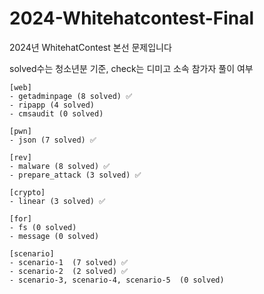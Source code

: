 # 2024-Whitehatcontest-Final

2024년 WhitehatContest 본선 문제입니다

solved수는 청소년분 기준, check는 디미고 소속 참가자 풀이 여부

```
[web]
- getadminpage (8 solved) ✅
- ripapp (4 solved)
- cmsaudit (0 solved)

[pwn]
- json (7 solved) ✅

[rev]
- malware (8 solved) ✅
- prepare_attack (3 solved) ✅

[crypto]
- linear (3 solved) ✅

[for]
- fs (0 solved)
- message (0 solved)

[scenario]
- scenario-1  (7 solved) ✅
- scenario-2  (2 solved) ✅
- scenario-3, scenario-4, scenario-5  (0 solved)
```
